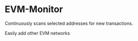 # EVM-Monitor

Continuously scans selected addresses for new transactions. 

Easily add other EVM networks
